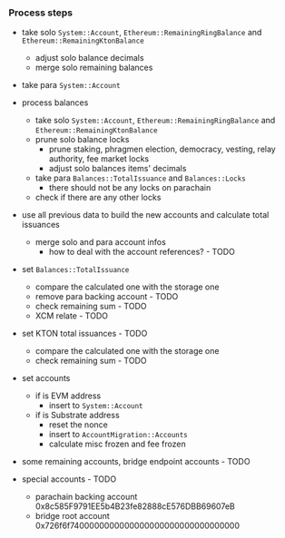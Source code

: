 ### Process steps
- take solo `System::Account`, `Ethereum::RemainingRingBalance` and `Ethereum::RemainingKtonBalance`
  - adjust solo balance decimals
  - merge solo remaining balances
- take para `System::Account`
- process balances
  - take solo `System::Account`, `Ethereum::RemainingRingBalance` and `Ethereum::RemainingKtonBalance`
  - prune solo balance locks
    - prune staking, phragmen election, democracy, vesting, relay  authority, fee market locks
    - adjust solo balances items' decimals
  - take para `Balances::TotalIssuance` and `Balances::Locks`
    - there should not be any locks on parachain
  - check if there are any other locks
- use all previous data to build the new accounts and calculate total issuances
  - merge solo and para account infos
    - how to deal with the account references? - TODO
- set `Balances::TotalIssuance`
  - compare the calculated one with the storage one
  - remove para backing account - TODO
  - check remaining sum - TODO
  - XCM relate - TODO
- set KTON total issuances - TODO
  - compare the calculated one with the storage one
  - check remaining sum - TODO
- set accounts
  - if is EVM address
    - insert to `System::Account`
  - if is Substrate address
    - reset the nonce
    - insert to `AccountMigration::Accounts`
    - calculate misc frozen and fee frozen

- some remaining accounts, bridge endpoint accounts - TODO
- special accounts - TODO
  - parachain backing account 0x8c585F9791EE5b4B23fe82888cE576DBB69607eB
  - bridge root account 0x726f6f7400000000000000000000000000000000
